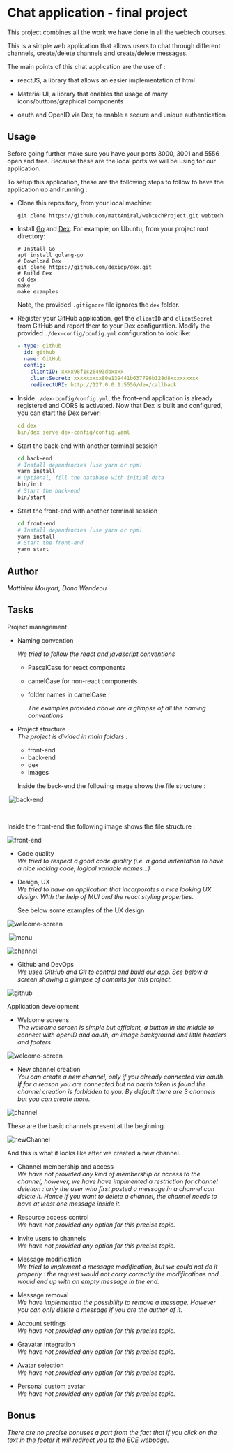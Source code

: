 # Chat application - final project



This project combines all the work we have done in all the webtech courses.

This is a simple web application that allows users to chat through different channels, create/delete channels and create/delete messages.



The main points of this chat application are the use of :

- reactJS, a library that allows an easier implementation of html

- Material UI, a library that enables the usage of many icons/buttons/graphical components

- oauth and OpenID via Dex, to enable a secure and unique authentication



## Usage

Before going further make sure you have your ports 3000, 3001 and 5556 open and free. Because these are the local ports we will be using for our application.

To setup this application, these are the following steps to follow to have the application up and running :

* Clone this repository, from your local machine:

  ```
  git clone https://github.com/mattAmiral/webtechProject.git webtech
  ```

* Install [Go](https://golang.org/) and [Dex](https://dexidp.io/docs/getting-started/). For example, on Ubuntu, from your project root directory:   

  ```
  # Install Go
  apt install golang-go
  # Download Dex
  git clone https://github.com/dexidp/dex.git
  # Build Dex
  cd dex
  make
  make examples
  ```

  Note, the provided `.gitignore` file ignores the `dex` folder.

* Register your GitHub application, get the `clientID` and `clientSecret` from GitHub and report them to your Dex configuration. Modify the provided `./dex-config/config.yml` configuration to look like:

  ```yaml
  - type: github
    id: github
    name: GitHub
    config:
      clientID: xxxx98f1c26493dbxxxx
      clientSecret: xxxxxxxxx80e139441b637796b128d8xxxxxxxxx
      redirectURI: http://127.0.0.1:5556/dex/callback
  ```

* Inside `./dex-config/config.yml`, the front-end application is already registered and CORS is activated. Now that Dex is built and configured, you can start the Dex server:

  ```yaml
  cd dex
  bin/dex serve dex-config/config.yaml
  ```

* Start the back-end with another terminal session

  ```bash
  cd back-end
  # Install dependencies (use yarn or npm)
  yarn install
  # Optional, fill the database with initial data
  bin/init
  # Start the back-end
  bin/start
  ```

* Start the front-end with another terminal session

  ```bash
  cd front-end
  # Install dependencies (use yarn or npm)
  yarn install
  # Start the front-end
  yarn start
  ```



## Author



*Matthieu Mouyart, Dona Wendeou*



## Tasks



Project management

* Naming convention   

  *We tried to follow the react and javascript conventions*

  - PascalCase for react components

  - camelCase for non-react components

  - folder names in camelCase

    *The examples provided above are a glimpse of all the naming conventions*

* Project structure   
  *The project is divided in  main folders :*

  - front-end
  - back-end
  - dex
  - images

  Inside the back-end the following image shows the file structure :

​		![back-end](images/back-end.png)

​		

Inside the front-end the following image shows the file structure :

![front-end](images/front-end.png)



* Code quality   
  *We tried to respect a good code quality (i.e. a good indentation to have a nice looking code, logical variable names...)*

* Design, UX   
  *We tried to have an application that incorporates a nice looking UX design. WIth the help of MUI and the react styling properties.*

  See below some examples of the UX design

![welcome-screen](images/welcome-screen.png)

​	![menu](images/menu.png)



![channel](images/channel.png)



* Github and DevOps   
  *We used GitHub and Git to control and build our app. See below a screen showing a glimpse of commits for this project.*

![github](images/github.png)



Application development

* Welcome screens   
  *The welcome screen is simple but efficient, a button in the middle to connect with openID and oauth, an image background and little headers and footers*

![welcome-screen](images/welcome-screen.png)

* New channel creation   
  *You can create a new channel, only if you already connected via oauth. If for a reason you are connected but no oauth token is found the channel creation is forbidden to you. By default there are 3 channels but you can create more.*

![channel](images/channel.png)

These are the basic channels present at the beginning.

![newChannel](images/newChannel.png)

And this is what it looks like after we created a new channel.

* Channel membership and access   
  *We have not provided any kind of membership or access to the channel, however, we have have implmented a restriction for channel deletion : only the user who first posted a message in a channel can delete it. Hence if you want to delete a channel, the channel needs to have at least one message inside it.*

* Resource access control   
  *We have not provided any option for this precise topic.*

* Invite users to channels   
  *We have not provided any option for this precise topic.*

* Message modification   
  *We tried to implement a message modification, but we could not do it properly : the request would not carry correctly the modifications and would end up with an empty message in the end.*

* Message removal   
  *We have implemented the possibility to remove a message. However you can only delete a message if you are the author of it.*

* Account settings   
  *We have not provided any option for this precise topic.*

* Gravatar integration   
  *We have not provided any option for this precise topic.*

* Avatar selection   
  *We have not provided any option for this precise topic.*

* Personal custom avatar   
  *We have not provided any option for this precise topic.*



## Bonus



*There are no precise bonuses a part from the fact that if you click on the text in the footer it will redirect you to the ECE webpage.*
